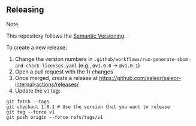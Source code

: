 ## Releasing

> [!NOTE]
> This repository follows the [Semantic Versioning].

To create a new release:

1. Change the version numbers in `.github/workflows/run-generate-sbom-and-check-licenses.yaml` (e.g., `@v1.0.0` -> `@v1.0.1`)
2. Open a pull request with the 1) changes
3. Once merged, create a release at https://github.com/saleor/saleor-internal-actions/releases/
4. Update the `v1` tag:

  ```
  git fetch --tags
  git checkout 1.0.1 # Use the version that you want to release
  git tag --force v1
  git push origin --force refs/tags/v1
  ```

[Semantic Versioning]: https://semver.org/
